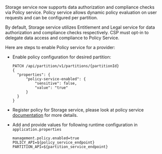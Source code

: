 
Storage service now supports data authorization and compliance checks via Policy service. Policy service allows dynamic policy evaluation on user requests and can
be configured per partition. 

By default, Storage service utilizes Entitlement and Legal service for data authorization and compliance checks respectively. CSP must opt-in to delegate data access and compliance to Policy Service.      

Here are steps to enable Policy service for a provider:

- Enable policy configuration for desired partition:
  ```
  PATCH /api/partition/v1/partitions/{partitionId}
  {
    "properties": {
        "policy-service-enabled": {
            "sensitive": false,
            "value": "true"
        }
    }
  }
  ```

- Register policy for Storage service, please look at policy service [documentation](https://community.opengroup.org/osdu/platform/security-and-compliance/policy#add-policy) for more details.  

- Add and provide values for following runtime configuration in `application.properties`
  ```
  management.policy.enabled=true
  POLICY_API=${policy_service_endpoint}
  PARTITION_API=${partition_service_endpoint}
  ```
